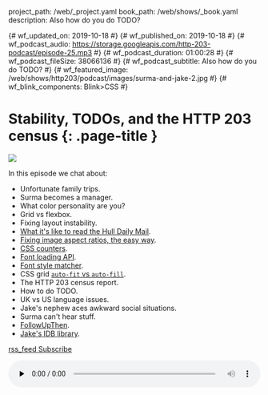 project_path: /web/_project.yaml
book_path: /web/shows/_book.yaml
description: Also how do you do TODO?

{# wf_updated_on: 2019-10-18 #}
{# wf_published_on: 2019-10-18 #}
{# wf_podcast_audio: https://storage.googleapis.com/http-203-podcast/episode-25.mp3 #}
{# wf_podcast_duration: 01:00:28 #}
{# wf_podcast_fileSize: 38066136 #}
{# wf_podcast_subtitle: Also how do you do TODO? #}
{# wf_featured_image: /web/shows/http203/podcast/images/surma-and-jake-2.jpg #}
{# wf_blink_components: Blink>CSS #}

# Stability, TODOs, and the HTTP 203 census {: .page-title }

<img src="/web/shows/http203/podcast/images/surma-and-jake-2.jpg" class="attempt-right">

In this episode we chat about:

* Unfortunate family trips.
* Surma becomes a manager.
* What color personality are you?
* Grid vs flexbox.
* Fixing layout instability.
* [What it's like to read the Hull Daily Mail](https://www.youtube.com/watch?v=uPnEZd6wCtk).
* [Fixing image aspect ratios, the easy way](https://groups.google.com/a/chromium.org/forum/#!topic/blink-dev/GePU9T8UpEc).
* [CSS counters](https://developer.mozilla.org/en-US/docs/Web/CSS/CSS_Lists_and_Counters/Using_CSS_counters).
* [Font loading API](https://developer.mozilla.org/en-US/docs/Web/API/CSS_Font_Loading_API).
* [Font style matcher](https://meowni.ca/font-style-matcher/).
* CSS grid [`auto-fit` vs `auto-fill`](https://css-tricks.com/auto-sizing-columns-css-grid-auto-fill-vs-auto-fit/).
* The HTTP 203 census report.
* How to do TODO.
* UK vs US language issues.
* Jake's nephew aces awkward social situations.
* Surma can't hear stuff.
* [FollowUpThen](https://www.followupthen.com/).
* [Jake's IDB library](https://github.com/jakearchibald/idb/).

<a href="http://feeds.feedburner.com/Http203Podcast">
  <span class="material-icons">rss_feed</span>
  Subscribe
</a>

<audio style="width: 100%" src="https://storage.googleapis.com/http-203-podcast/episode-25.mp3"
controls preload="none"></audio>
